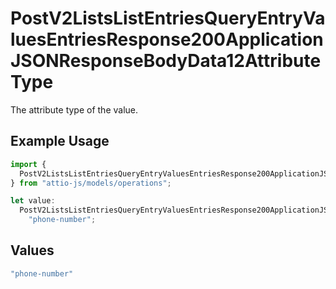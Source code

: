 # PostV2ListsListEntriesQueryEntryValuesEntriesResponse200ApplicationJSONResponseBodyData12AttributeType

The attribute type of the value.

## Example Usage

```typescript
import {
  PostV2ListsListEntriesQueryEntryValuesEntriesResponse200ApplicationJSONResponseBodyData12AttributeType,
} from "attio-js/models/operations";

let value:
  PostV2ListsListEntriesQueryEntryValuesEntriesResponse200ApplicationJSONResponseBodyData12AttributeType =
    "phone-number";
```

## Values

```typescript
"phone-number"
```